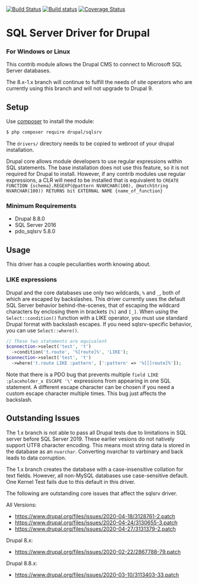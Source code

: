 [![Build Status](https://travis-ci.org/Beakerboy/sqlsrv.svg?branch=8.x-1.x)](https://travis-ci.org/Beakerboy/sqlsrv)
[![Build status](https://ci.appveyor.com/api/projects/status/xk6gh0rtta8d24hg/branch/8.x-1.x?svg=true)](https://ci.appveyor.com/project/Beakerboy/sqlsrv/branch/8.x-1.x)
[![Coverage Status](https://coveralls.io/repos/github/Beakerboy/sqlsrv/badge.svg?branch=8.x-1.x)](https://coveralls.io/github/Beakerboy/sqlsrv?branch=8.x-1.x)

SQL Server Driver for Drupal
=====================

### For Windows or Linux

This contrib module allows the Drupal CMS to connect to Microsoft SQL Server
databases.

The 8.x-1.x branch will continue to fulfill the needs of site operators who
are currently using this branch and will not upgrade to Drupal 9.

Setup
-----

Use [composer](http://getcomposer.org) to install the module:

```bash
$ php composer require drupal/sqlsrv
```

The `drivers/` directory needs to be copied to webroot of your drupal
installation.

Drupal core allows module developers to use regular expressions within SQL
statements. The base installation does not use this feature, so it is not
required for Drupal to install. However, if any contrib modules use regular
expressions, a CLR will need to be installed that is equivalent to 
`CREATE
   FUNCTION {schema}.REGEXP(@pattern NVARCHAR(100), @matchString NVARCHAR(100))
   RETURNS bit EXTERNAL NAME {name_of_function}`

### Minimum Requirements
 * Drupal 8.8.0
 * SQL Server 2016
 * pdo_sqlsrv 5.8.0

Usage
-----

This driver has a couple peculiarities worth knowing about.

### LIKE expressions

Drupal and the core databases use only two wildcards, `%` and `_`, both of which
are escaped by backslashes. This driver currently uses the default SQL Server
behavior behind-the-scenes, that of escaping the wildcard characters by
enclosing them in brackets `[%]` and `[_]`. When using the `Select::condition()`
function with a LIKE operator, you must use standard Drupal format with
backslash escapes. If you need sqlsrv-specific behavior, you can use
`Select::where()`.
```php
// These two statements are equivalent
$connection->select('test', 't')
  ->condition('t.route', '%[route]%', 'LIKE');
$connection->select('test', 't')
  ->where('t.route LIKE :pattern', [':pattern' => '%[[]route]%']);
```
Note that there is a PDO bug that prevents multiple
`field LIKE :placeholder_x ESCAPE '\'` expressions from appearing in one SQL
statement. A different escape character can be chosen if you need a custom
escape character multiple times. This bug just affects the backslash.

Outstanding Issues
-----
The 1.x branch is not able to pass all Drupal tests due to limitations in
SQL server before SQL Server 2019. These earlier vesions do not natively
support UTF8 character encoding. This means most string data is stored in the
database as an `nvarchar`. Converting nvarchar to varbinary and back leads to
data corruption.

The 1.x branch creates the database with a case-insensitive collation for text
fields. However, all non-MySQL databases use case-sensitive default. One
Kernel Test fails due to this default in this driver.

The following are outstanding core issues that affect the sqlsrv driver.

All Versions:
* https://www.drupal.org/files/issues/2020-04-18/3128761-2.patch
* https://www.drupal.org/files/issues/2020-04-24/3130655-3.patch
* https://www.drupal.org/files/issues/2020-04-27/3131379-2.patch

Drupal 8.x:
* https://www.drupal.org/files/issues/2020-02-22/2867788-79.patch

Drupal 8.8.x:
* https://www.drupal.org/files/issues/2020-03-10/3113403-33.patch
